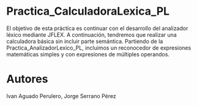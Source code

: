 # Practica_CalculadoraLexica_PL
El objetivo de esta práctica es continuar con el desarrollo del analizador léxico mediante JFLEX. A continuación, tendremos que realizar una calculadora básica sin incluir parte semántica. Partiendo de la Practica_AnalizadorLexico_PL, incluimos un reconocedor de expresiones matemáticas simples y con expresiones de múltiples operandos.

# Autores
Ivan Aguado Perulero,
Jorge Serrano Pérez
